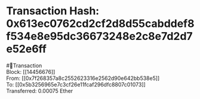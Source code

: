
Transaction Hash: 0x613ec0762cd2cf2d8d55cabddef8f534e8e95dc36673248e2c8e7d2d7e52e6ff
====================================================================================
  
#💸Transaction  
Block: [[14456676]]  
From: [[0x7f268357a8c2552623316e2562d90e642bb538e5]]  
To: [[0x5b3256965e7c3cf26e11fcaf296dfc8807c01073]]  
Transferred: 0.00075 Ether